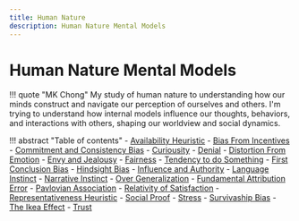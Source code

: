 ```yaml
---
title: Human Nature
description: Human Nature Mental Models 
---
```


# Human Nature Mental Models

!!! quote "MK Chong"
    My study of human nature to understanding how our minds construct and navigate our perception of ourselves and others. I'm trying to understand how internal models influence our thoughts, behaviors, and interactions with others, shaping our worldview and social dynamics.

!!! abstract "Table of contents"
    - [Availability Heuristic](https://mkchong.com/Knowledge/Models/Human%20Nature/availabilityHeuristic/)
    - [Bias From Incentives](https://mkchong.com/Knowledge/Models/Human%20Nature/biasFromIncentives/)
    - [Commitment and Consistency Bias](https://mkchong.com/Knowledge/Models/Human%20Nature/commitmentAndConsistencyBias/)
    - [Curiousity](https://mkchong.com/Knowledge/Models/Human%20Nature/curiousity/)
    - [Denial](https://mkchong.com/Knowledge/Models/Human%20Nature/denial/)
    - [Distortion From Emotion](https://mkchong.com/Knowledge/Models/Human%20Nature/distortionFromEmotion/)
    - [Envy and Jealousy](https://mkchong.com/Knowledge/Models/Human%20Nature/envyAndJealousy/)
    - [Fairness](https://mkchong.com/Knowledge/Models/Human%20Nature/fairness/)
    - [Tendency to do Something](https://mkchong.com/Knowledge/Models/Human%20Nature/fightOrFlight/)
    - [First Conclusion Bias](https://mkchong.com/Knowledge/Models/Human%20Nature/firstConclusionBias/)
    - [Hindsight Bias](https://mkchong.com/Knowledge/Models/Human%20Nature/hindsightBias/)
    - [Influence and Authority](https://mkchong.com/Knowledge/Models/Human%20Nature/influenceAndAuthority/)
    - [Language Instinct](https://mkchong.com/Knowledge/Models/Human%20Nature/language/)
    - [Narrative Instinct](https://mkchong.com/Knowledge/Models/Human%20Nature/narrativeInstinct/)
    - [Over Generalization](https://mkchong.com/Knowledge/Models/Human%20Nature/overGeneralization/)
    - [Fundamental Attribution Error](https://mkchong.com/Knowledge/Models/Human%20Nature/overestimatingConsistencies/)
    - [Pavlovian Association](https://mkchong.com/Knowledge/Models/Human%20Nature/pavlovianAssociation/)
    - [Relativity of Satisfaction](https://mkchong.com/Knowledge/Models/Human%20Nature/relativityOfSatisfaction/)
    - [Representativeness Heuristic](https://mkchong.com/Knowledge/Models/Human%20Nature/representativenessHeuristic/)
    - [Social Proof](https://mkchong.com/Knowledge/Models/Human%20Nature/socialProof/)
    - [Stress](https://mkchong.com/Knowledge/Models/Human%20Nature/stress/)
    - [Survivaship Bias](https://mkchong.com/Knowledge/Models/Human%20Nature/survivashipBias/)
    - [The Ikea Effect](https://mkchong.com/Knowledge/Models/Human%20Nature/theIkea/)
    - [Trust](https://mkchong.com/Knowledge/Models/Human%20Nature/trust/)
